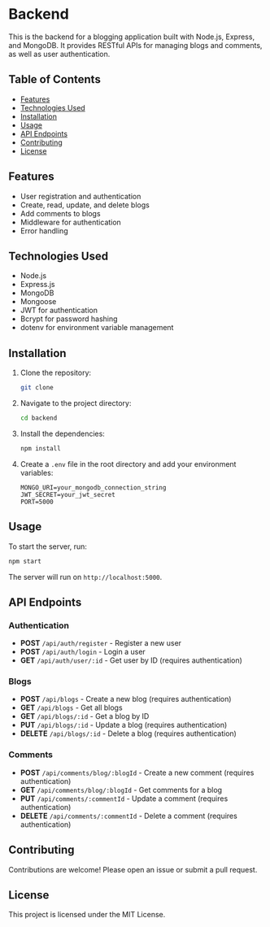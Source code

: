 # Backend

This is the backend for a blogging application built with Node.js, Express, and MongoDB. It provides RESTful APIs for managing blogs and comments, as well as user authentication.

## Table of Contents

- [Features](#features)
- [Technologies Used](#technologies-used)
- [Installation](#installation)
- [Usage](#usage)
- [API Endpoints](#api-endpoints)
- [Contributing](#contributing)
- [License](#license)

## Features

- User registration and authentication
- Create, read, update, and delete blogs
- Add comments to blogs
- Middleware for authentication
- Error handling

## Technologies Used

- Node.js
- Express.js
- MongoDB
- Mongoose
- JWT for authentication
- Bcrypt for password hashing
- dotenv for environment variable management

## Installation

1. Clone the repository:
   ```bash
   git clone 
   ```

2. Navigate to the project directory:
   ```bash
   cd backend
   ```

3. Install the dependencies:
   ```bash
   npm install
   ```

4. Create a `.env` file in the root directory and add your environment variables:
   ```
   MONGO_URI=your_mongodb_connection_string
   JWT_SECRET=your_jwt_secret
   PORT=5000
   ```

## Usage

To start the server, run:
```bash
npm start
```

The server will run on `http://localhost:5000`.

## API Endpoints

### Authentication

- **POST** `/api/auth/register` - Register a new user
- **POST** `/api/auth/login` - Login a user
- **GET** `/api/auth/user/:id` - Get user by ID (requires authentication)

### Blogs

- **POST** `/api/blogs` - Create a new blog (requires authentication)
- **GET** `/api/blogs` - Get all blogs
- **GET** `/api/blogs/:id` - Get a blog by ID
- **PUT** `/api/blogs/:id` - Update a blog (requires authentication)
- **DELETE** `/api/blogs/:id` - Delete a blog (requires authentication)

### Comments

- **POST** `/api/comments/blog/:blogId` - Create a new comment (requires authentication)
- **GET** `/api/comments/blog/:blogId` - Get comments for a blog
- **PUT** `/api/comments/:commentId` - Update a comment (requires authentication)
- **DELETE** `/api/comments/:commentId` - Delete a comment (requires authentication)

## Contributing

Contributions are welcome! Please open an issue or submit a pull request.

## License

This project is licensed under the MIT License.
